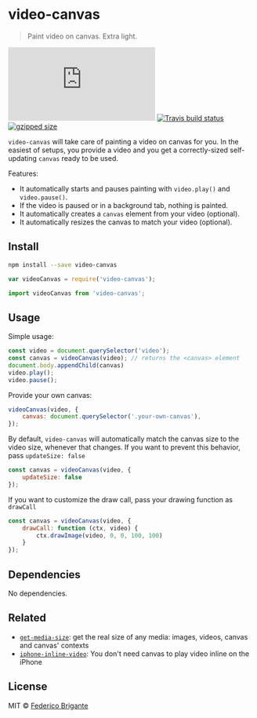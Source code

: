 # video-canvas

> Paint video on canvas. Extra light.

[![gzipped size](https://badges.herokuapp.com/size/github/bfred-it/video-canvas/master/dist/video-canvas.browser.js?gzip=true&label=gzipped%20size)](#readme)
[![Travis build status](https://api.travis-ci.org/bfred-it/video-canvas.svg?branch=master)](https://travis-ci.org/bfred-it/video-canvas)
[![gzipped size](https://img.shields.io/npm/v/video-canvas.svg)](https://www.npmjs.com/package/video-canvas) 

`video-canvas` will take care of painting a video on canvas for you. In the easiest of setups, you provide a video and you get a correctly-sized self-updating `canvas` ready to be used.

Features:

- It automatically starts and pauses painting with `video.play()` and `video.pause()`.
- If the video is paused or in a background tab, nothing is painted.
- It automatically creates a `canvas` element from your video (optional).
- It automatically resizes the canvas to match your video (optional).

## Install

```sh
npm install --save video-canvas
```

```js
var videoCanvas = require('video-canvas');
```

```js
import videoCanvas from 'video-canvas';
```

## Usage

Simple usage:

```js
const video = document.querySelector('video');
const canvas = videoCanvas(video); // returns the <canvas> element
document.body.appendChild(canvas)
video.play();
video.pause();
```

Provide your own canvas:

```js
videoCanvas(video, {
	canvas: document.querySelector('.your-own-canvas'),
});
```

By default, `video-canvas` will automatically match the canvas size to the video size, whenever that changes. If you want to prevent this behavior, pass `updateSize: false`

```js
const canvas = videoCanvas(video, {
	updateSize: false
});
```

If you want to customize the draw call, pass your drawing function as `drawCall`

```js
const canvas = videoCanvas(video, {
	drawCall: function (ctx, video) {
		ctx.drawImage(video, 0, 0, 100, 100)
	}
});
```

## Dependencies

No dependencies.

## Related

* [`get-media-size`](https://github.com/bfred-it/get-media-size): get the real size of any media: images, videos, canvas and canvas' contexts
* [`iphone-inline-video`](https://github.com/bfred-it/iphone-inline-video): You don't need canvas to play video inline on the iPhone

## License

MIT © [Federico Brigante](http://twitter.com/bfred_it)

